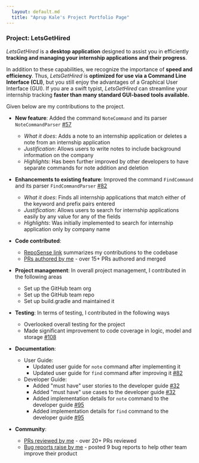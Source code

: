 ```yaml
---
  layout: default.md
  title: "Aprup Kale's Project Portfolio Page"
---
```


### Project: LetsGetHired

_LetsGetHired_ is a **desktop application** designed to assist you in efficiently **tracking and managing your
internship applications and their progress**.

In addition to these capabilities, we recognize the importance of **speed and efficiency**. Thus, _LetsGetHired_ is
**optimized for use via a Command Line Interface (CLI)**, but you still enjoy the advantages of a Graphical User Interface
(GUI). If you are a swift typist, _LetsGetHired_ can streamline your internship tracking **faster than many standard
GUI-based tools available.**

Given below are my contributions to the project.

* **New feature**: Added the command `NoteCommand` and its parser `NoteCommandParser` [#57](https://github.com/AY2324S1-CS2103T-W17-2/tp/pull/57)
  * _What it does_: Adds a note to an internship application or deletes a note from an internship application
  * _Justification_: Allows users to write notes to include background information on the company
  * _Highlights_: Has been further improved by other developers to have separate commands for note addition and deletion

* **Enhancements to existing feature**: Improved the command `FindCommand` and its parser `FindCommandParser` [#82](https://github.com/AY2324S1-CS2103T-W17-2/tp/pull/82)
  * _What it does_: Finds all internship applications that match either of the keyword and prefix pairs entered
  * _Justification_: Allows users to search for internship applications easily by any value for any of the fields
  * _Highlights_: Was initially implemented to search for internship application only by company name

* **Code contributed**: 
  * [RepoSense link](https://nus-cs2103-ay2324s1.github.io/tp-dashboard/?search=aprupkale&breakdown=true) summarizes my contributions to the codebase
  * [PRs authored by me](https://github.com/AY2324S1-CS2103T-W17-2/tp/pulls?q=is%3Apr+author%3AAprupKale) - over 15+ PRs authored and merged

* **Project management**: In overall project management, I contributed in the following areas
  * Set up the GitHub team org
  * Set up the GitHub team repo
  * Set up build.gradle and maintained it

* **Testing**: In terms of testing, I contributed in the following ways
  * Overlooked overall testing for the project
  * Made significant improvement to code coverage in logic, model and storage [#108](https://github.com/AY2324S1-CS2103T-W17-2/tp/pull/108)

* **Documentation**:
  * User Guide:
    * Updated user guide for `note` command after implementing it
    * Updated user guide for `find` command after improving it [#82](https://github.com/AY2324S1-CS2103T-W17-2/tp/pull/82)
  * Developer Guide:
    * Added "must have" user stories to the developer guide [#32](https://github.com/AY2324S1-CS2103T-W17-2/tp/pull/32)
    * Added "must have" use cases to the developer guide [#32](https://github.com/AY2324S1-CS2103T-W17-2/tp/pull/32)
    * Added implementation details for `note` command to the developer guide [#95](https://github.com/AY2324S1-CS2103T-W17-2/tp/pull/95)
    * Added implementation details for `find` command to the developer guide [#95](https://github.com/AY2324S1-CS2103T-W17-2/tp/pull/95)

* **Community**:
  * [PRs reviewed by me](https://github.com/AY2324S1-CS2103T-W17-2/tp/pulls?q=is%3Apr+reviewed-by%3AAprupKale) - over 20+ PRs reviewed
  * [Bug reports raise by me](https://github.com/AprupKale/ped/issues) - posted 9 bug reports to help other team improve their product
